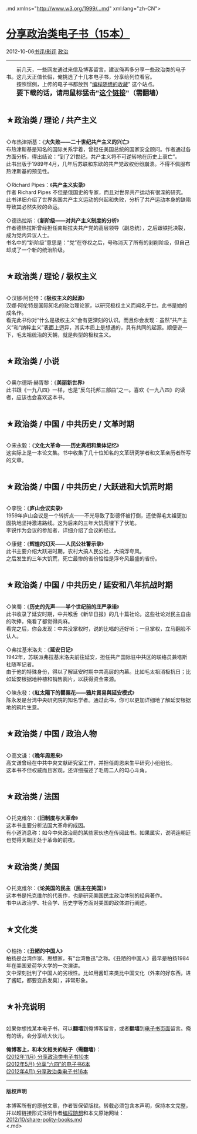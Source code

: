 <!DOCTYPE.md>
.md xmlns="http://www.w3.org/1999/...md" xml:lang="zh-CN">
<head>
<meta http-equiv="Content-Type" content="text.md; charset=utf-8" />
<meta name="generator" content="Python script by program.think@gmail.com" />
<meta name="provider" content="program-think.blogspot.com" />
<link type="text/css" rel="stylesheet" href="../../css/program-think.css" />
<title>分享政治类电子书（15本） - 编程随想的博客</title>
</head>
<body>
<div id="main" style="width:100%;">
<h1><a href="../../index.md" title="回到首页">分享政治类电子书（15本）</a></h1>
<div class="post-info"><span class="date-header">2012-10-06</span><a href="../../tags/E4B9A6E8AF842FE5BDB1E8AF84.md" class="tag">书评/影评</a> <a href="../../tags/E694BFE6B2BB.md" class="tag">政治</a> </div>
<hr>
<div class="post">
&#12288;&#12288;前几天，一些网友通过来信及博客留言，建议俺再多分享一些政治类的电子书。这几天正值长假，俺挑选了十几本电子书，分享给列位看官。<br />&#12288;&#12288;按照惯例，上传的电子书都放到 "<a href="https://code.google.com/p/program-think/" target="_blank">编程随想的收藏</a>" 这个站点。<br />&#12288;&#12288;<font size="4"><b>要下载的话，请用鼠标猛击"<a href="https://code.google.com/p/program-think/wiki/Books" target="_blank">这个链接</a>"（需翻墙）</b></font><a name='more'></a><!--program-think--><br /><br /><h2>★政治类 / 理论 / 共产主义</h2><br />◇布热津斯基：《<b>大失败——二十世纪共产主义的兴亡</b>》<br />布热津斯基是知名的国际关系学着，曾担任美国总统的国家安全顾问。作者通过各方面分析，得出结论：“到了21世纪，共产主义将不可逆转地在历史上衰亡”。<br />此书出版于1989年4月，几年后苏联和东欧的共产党政权纷纷崩溃。不得不佩服布热津斯基的预见性。 <br /><br />◇Richard Pipes：《<b>共产主义实录</b>》<br />作者 Richard Pipes 不但是俄国史的专家，而且对世界共产运动有很深的研究。<br />此书详细介绍了世界各国共产主义运动的兴起和失败，分析了共产运动本身的缺陷导致其必然失败的命运。 <br /><br />◇德热拉斯：《<b>新阶级——对共产主义制度的分析</b>》<br />作者德热拉斯曾经担任南斯拉夫共产党的高层领导（副总统），之后跟铁托决裂，成为党内异议人士。<br />书名中的“新阶级”意思是：“党”在夺权之后，号称消灭了所有的剥削阶级，但自己却成了一个新的统治阶级。<br /><br /><h2>★政治类 / 理论 / 极权主义</h2><br />◇汉娜·阿伦特：《<b>极权主义的起源</b>》<br />汉娜·阿伦特是国际知名的政治理论家，以研究极权主义而闻名于世。此书是她的成名作。<br />看完此书你对“什么是极权主义”会有更深刻的认识。而且你会发现：虽然“共产主义”和“纳粹主义”表面上迥异，其实本质上是想通的，具有共同的起源。顺便说一下，毛太祖统治的天朝，就是典型的极权主义。 <br /><br /><h2>★政治类 / 小说</h2><br />◇奥尔德斯·赫胥黎：《<b>美丽新世界</b>》<br />此书跟《一九八四》一样，也是“反乌托邦三部曲”之一。喜欢《一九八四》的读者，应该也会喜欢这本书。 <br /><br /><h2>★政治类 / 中国 / 中共历史 / 文革时期</h2><br />◇宋永毅：《<b>文化大革命——历史真相和集体记忆</b>》<br />这实际上是一本论文集。书中收集了几十位知名的文革研究学者和文革亲历者所写的文章。<br /><br /><h2>★政治类 / 中国 / 中共历史 / 大跃进和大饥荒时期</h2><br />◇李锐：《<b>庐山会议实录</b>》<br />1959年庐山会议是一个转折点——不光导致了彭德怀被打倒，还使得毛太祖更加固执地坚持激进路线。这为后来的三年大饥荒埋下了伏笔。<br />李锐作为会议的参加者，详细介绍了会议的经过。 <br /><br />◇康健：《<b>辉煌的幻灭——人民公社警示录</b>》<br />此书主要介绍大跃进时期，农村大搞人民公社，大搞浮夸风。<br />之后发生的三年大饥荒，死亡最惨的省份恰恰是浮夸风最盛的省份。 <br /><br /><h2>★政治类 / 中国 / 中共历史 / 延安和八年抗战时期</h2><br />◇笑蜀：《<b>历史的先声——半个世纪前的庄严承诺</b>》<br />此书收录了延安时期，中共喉舌《新华日报》的几十篇社论。这些社论对民主自由的吹捧，俺看了都觉得肉麻。<br />看完之后，你会发现：中共没掌权时，说的比唱的还好听；一旦掌权，立马翻脸不认人。<br /><br />◇弗拉基米洛夫：《<b>延安日记</b>》<br />1942年，苏联派弗拉基米洛夫前往延安，担任共产国际驻中共区的联络员兼塔斯社随军记者。<br />由于他的特殊身份，得以了解延安时期中共高层的内幕。比如毛太祖消极抗日；比如延安根据地种植和销售鸦片，以获得资金来源。 <br /><br />◇陳永發：《<b>紅太陽下的罌粟花——鴉片貿易與延安模式</b>》<br />陈永发是台湾中央研究院的知名学者。通过此书，你可以更加详细地了解延安根据地的鸦片生意。 <br /><br /><h2>★政治类 / 中国 / 政治人物</h2><br />◇高文谦：《<b>晚年周恩来</b>》<br />高文谦曾经在中共中央文献研究室工作，并担任周恩来生平研究小组组长。<br />这本书不但权威而且客观，还详细描述了毛周二人的勾心斗角。 <br /><br /><h2>★政治类 / 法国</h2><br />◇托克维尔：《<b>旧制度与大革命</b>》<br />这本书主要分析法国大革命的成因。<br />有小道消息称：如今中央政治局的某些家伙也在传阅此书。如果属实，说明连朝廷也觉得天朝正处于革命的前夜。 <br /><br /><h2>★政治类 / 美国</h2><br />◇托克维尔：《<b>论美国的民主（民主在美国）</b>》<br />这本书是托克维尔的代表作，也是研究美国民主政治体制的经典著作。<br />书中从政治学、社会学、历史学等方面对美国的政体进行阐述。<br /><br /><h2>★文化类</h2><br />◇柏扬：《<b>丑陋的中国人</b>》<br />柏扬是台湾作家、思想家，有“台湾鲁迅”之称。《丑陋的中国人》最早是柏扬1984年在美国爱荷华大学的一次演讲。<br />文中深刻批判了中国人的劣根性。比如用酱缸来类比中国文化（外来的好东西，进了酱缸，都要变质发臭），非常形象。<br /><br /><h2>★补充说明</h2><br />如果你想找某本电子书，可以<b>翻墙</b>到俺博客留言，或者<b>翻墙</b>到<a href="https://code.google.com/p/program-think/wiki/Books" target="_blank">电子书页面</a>留言。俺有的话，会分享给大伙儿。<br /><br /><b>俺博客上，和本文相关的帖子（需翻墙）</b>：<br /><a href="../../2012/11/share-polity-books.md">(2012年11月) 分享政治类电子书10本</a><br /><a href="../../2012/05/share-polity-books.md">(2012年5月) 分享“六四”的电子书6本</a><br /><a href="../../2012/04/share-polity-books.md">(2012年4月) 分享政治类电子书16本</a><div class="blogger-post-footer">
</div>
<hr>
<div class="copyright">
<h4>版权声明</h4>
本博客所有的原创文章，作者皆保留版权。转载必须包含本声明，保持本文完整，并以超链接形式注明作者<a href="mailto:program.think@gmail.com">编程随想</a>和本文原始网址：<br>
<a href="2012/10/share-polity-books.md">2012/10/share-polity-books.md</a>
</div>
</div>
</body>
<.md>

